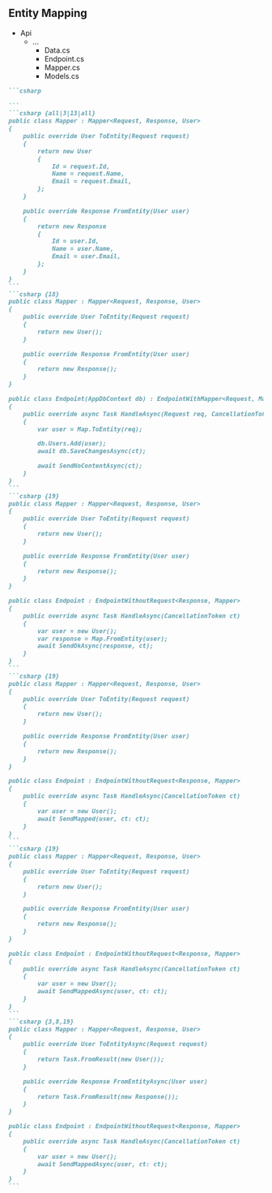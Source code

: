 <h2>Entity Mapping</h2>

<div class="endpoint-structure mt-4">
  <ul class="files">
    <li class="view-transition-files">
      <span><ProjectIcon />Api</span>
      <ul>
        <li>
          <span><FolderIcon />...</span>
            <ul>
              <li data-id="data"><span><CsharpIcon />Data.cs</span></li>
              <li data-id="endpoint"><span><CsharpIcon />Endpoint.cs</span></li>
              <li data-id="mapper" v-mark.circle="{ at: 1, color: 'orange', iterations: 1, animationDuration: 350 }"><span><CsharpIcon />Mapper.cs</span></li>
              <li data-id="models"><span><CsharpIcon />Models.cs</span></li>
            </ul>
        </li>
      </ul>
    </li>
  </ul>

````md magic-move { at: 1, maxHeight: '450px' }
```csharp
‎
```
```csharp {all|3|13|all}
public class Mapper : Mapper<Request, Response, User>
{
    public override User ToEntity(Request request)
    {
        return new User
        {
            Id = request.Id,
            Name = request.Name,
            Email = request.Email,
        };
    }

    public override Response FromEntity(User user)
    {
        return new Response
        {
            Id = user.Id,
            Name = user.Name,
            Email = user.Email,
        };
    }
}
```
```csharp {18}
public class Mapper : Mapper<Request, Response, User>
{
    public override User ToEntity(Request request)
    {
        return new User();
    }

    public override Response FromEntity(User user)
    {
        return new Response();
    }
}

public class Endpoint(AppDbContext db) : EndpointWithMapper<Request, Mapper>
{
    public override async Task HandleAsync(Request req, CancellationToken ct)
    {
        var user = Map.ToEntity(req);

        db.Users.Add(user);
        await db.SaveChangesAsync(ct);

        await SendNoContentAsync(ct);
    }
}
```
```csharp {19}
public class Mapper : Mapper<Request, Response, User>
{
    public override User ToEntity(Request request)
    {
        return new User();
    }

    public override Response FromEntity(User user)
    {
        return new Response();
    }
}

public class Endpoint : EndpointWithoutRequest<Response, Mapper>
{
    public override async Task HandleAsync(CancellationToken ct)
    {
        var user = new User();
        var response = Map.FromEntity(user);
        await SendOkAsync(response, ct);
    }
}
```
```csharp {19}
public class Mapper : Mapper<Request, Response, User>
{
    public override User ToEntity(Request request)
    {
        return new User();
    }

    public override Response FromEntity(User user)
    {
        return new Response();
    }
}

public class Endpoint : EndpointWithoutRequest<Response, Mapper>
{
    public override async Task HandleAsync(CancellationToken ct)
    {
        var user = new User();
        await SendMapped(user, ct: ct);
    }
}
```
```csharp {19}
public class Mapper : Mapper<Request, Response, User>
{
    public override User ToEntity(Request request)
    {
        return new User();
    }

    public override Response FromEntity(User user)
    {
        return new Response();
    }
}

public class Endpoint : EndpointWithoutRequest<Response, Mapper>
{
    public override async Task HandleAsync(CancellationToken ct)
    {
        var user = new User();
        await SendMappedAsync(user, ct: ct);
    }
}
```
```csharp {3,8,19}
public class Mapper : Mapper<Request, Response, User>
{
    public override User ToEntityAsync(Request request)
    {
        return Task.FromResult(new User());
    }

    public override Response FromEntityAsync(User user)
    {
        return Task.FromResult(new Response());
    }
}

public class Endpoint : EndpointWithoutRequest<Response, Mapper>
{
    public override async Task HandleAsync(CancellationToken ct)
    {
        var user = new User();
        await SendMappedAsync(user, ct: ct);
    }
}
```
````
</div>

<!--
The last thing we'll cover in terms of a basic endpoint is the wrappers that FastEndpoints gives us around mapping between our entities and their request or response DTOs.

[click] A `Mapper` file is often introduced, which holds some code that simply maps to [click] and from [click] our entity. [click]

In the case of our request to entity mapping [click], it gives us the ability to simply call `ToEntity` to convert our request into the target entity.

For response mapping [click], we simply do the inverse of this, and call `FromEntity`.

FastEndpoints also gives us a `SendMapped` method [click] that we can use to return the mapped response DTO.

I've found this can be a little annoying though, as there's both sync and async mapping methods, and depending on whether you call `SendMapped` [click] or `SendMappedAsync` [click], you need to have overridden the correct methods.
-->
